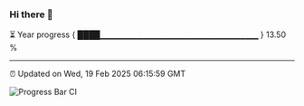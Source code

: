 ### Hi there 👋

⏳ Year progress { ████▁▁▁▁▁▁▁▁▁▁▁▁▁▁▁▁▁▁▁▁▁▁▁▁▁▁ } 13.50 %

---

⏰ Updated on Wed, 19 Feb 2025 06:15:59 GMT

![Progress Bar CI](https://github.com/code-lakshay/GitHub-Actions-Demo/workflows/Progress%20Bar%20CI/badge.svg)

